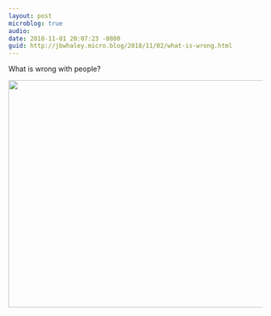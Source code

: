 ```yaml
---
layout: post
microblog: true
audio: 
date: 2018-11-01 20:07:23 -0800
guid: http://jbwhaley.micro.blog/2018/11/02/what-is-wrong.html
---
```

What is wrong with people?

<img src="https://www.jarrodwhaley.com/uploads/2018/f84408f9f5.jpg" width="600" height="450" />
